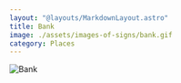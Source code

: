 ```yaml
---
layout: "@layouts/MarkdownLayout.astro"
title: Bank
image: ./assets/images-of-signs/bank.gif
category: Places
---
```


![Bank](@signs/bank.gif)

